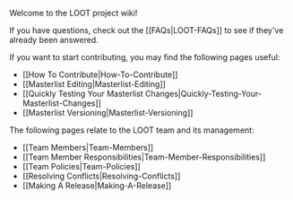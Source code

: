 Welcome to the LOOT project wiki!

If you have questions, check out the [[FAQs|LOOT-FAQs]] to see if they've already been answered.

If you want to start contributing, you may find the following pages useful:

* [[How To Contribute|How-To-Contribute]]
* [[Masterlist Editing|Masterlist-Editing]]
* [[Quickly Testing Your Masterlist Changes|Quickly-Testing-Your-Masterlist-Changes]]
* [[Masterlist Versioning|Masterlist-Versioning]]

The following pages relate to the LOOT team and its management:

* [[Team Members|Team-Members]]
* [[Team Member Responsibilities|Team-Member-Responsibilities]]
* [[Team Policies|Team-Policies]]
* [[Resolving Conflicts|Resolving-Conflicts]]
* [[Making A Release|Making-A-Release]]